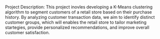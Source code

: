 Project Description: This project inovles developing a K-Means clustering algorithm to segment customers of a retail store based on their purchase history. By analyzing customer transaction data, we aim to identify distinct customer groups, which will enables the retail store to tailor marketing startegies, provide personalized recommendations, and improve overall customer satisfaction.
